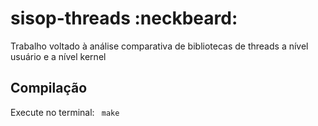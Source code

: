 #  sisop-threads :neckbeard:
Trabalho voltado à análise comparativa de bibliotecas de threads a nível usuário e a nível kernel

## Compilação
Execute no terminal:
<code>
make
</code>
